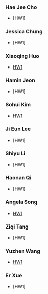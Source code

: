 ### Hae Jee Cho
* [HW1]

### Jessica Chung
* [HW1]

### Xiaoqing Huo
* [HW1](https://editor.p5js.org/catherinehuo0524/sketches/5ow_CcgHX)

### Hamin Jeon
* [HW1]

### Sohui Kim
* [HW1](https://editor.p5js.org/skim297/sketches/zpbKHBcq8)

### Ji Eun Lee
* [HW1]

### Shiyu Li
* [HW1]

### Haonan Qi
* [HW1]

### Angela Song
* [HW1](https://editor.p5js.org/asong9/sketches/OXUiCcYis)

### Ziqi Tang
* [HW1]

### Yuzhen Wang
* [HW1](https://editor.p5js.org/PeintureNoire/sketches/E3UAIiEEW)

### Er Xue
* [HW1]

